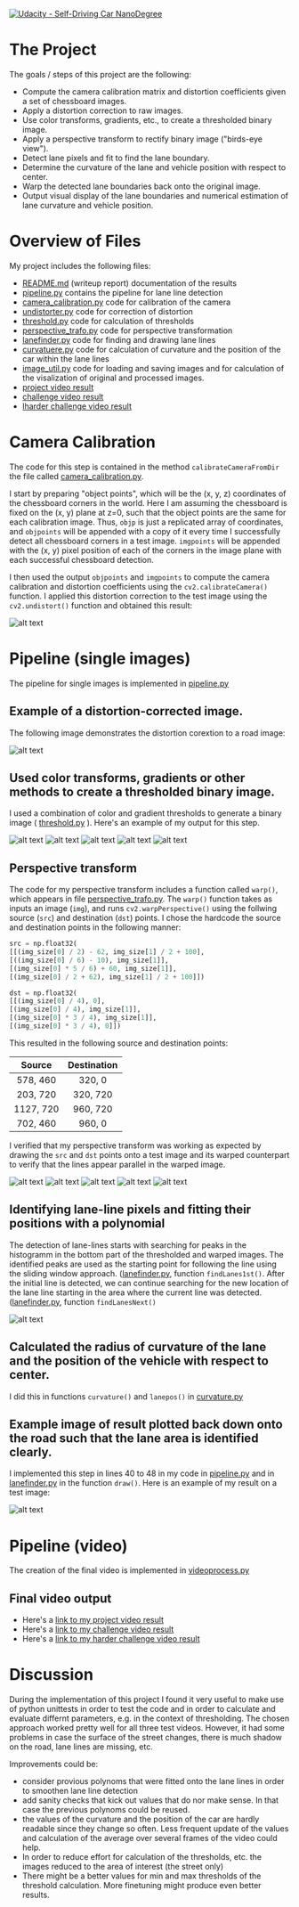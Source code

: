 [![Udacity - Self-Driving Car NanoDegree](https://s3.amazonaws.com/udacity-sdc/github/shield-carnd.svg)](http://www.udacity.com/drive)

# The Project
The goals / steps of this project are the following:

* Compute the camera calibration matrix and distortion coefficients given a set of chessboard images.
* Apply a distortion correction to raw images.
* Use color transforms, gradients, etc., to create a thresholded binary image.
* Apply a perspective transform to rectify binary image ("birds-eye view").
* Detect lane pixels and fit to find the lane boundary.
* Determine the curvature of the lane and vehicle position with respect to center.
* Warp the detected lane boundaries back onto the original image.
* Output visual display of the lane boundaries and numerical estimation of lane curvature and vehicle position.

# Overview of Files

My project includes the following files:
* [README.md](https://github.com/MarkBroerkens/CarND-Advanced-Lane-Lines/blob/master/README.md) (writeup report) documentation of the results 
* [pipeline.py](https://github.com/MarkBroerkens/CarND-Advanced-Lane-Lines/blob/master/pipeline.py) contains the pipeline for lane line detection
* [camera_calibration.py](https://github.com/MarkBroerkens/CarND-Advanced-Lane-Lines/blob/master/camera_calibration.py) code for calibration of the camera
* [undistorter.py](https://github.com/MarkBroerkens/CarND-Advanced-Lane-Lines/blob/master/undistorter.py) code for correction of distortion
* [threshold.py](https://github.com/MarkBroerkens/CarND-Advanced-Lane-Lines/blob/master/threshold.py) code for calculation of thresholds
* [perspective_trafo.py](https://github.com/MarkBroerkens/CarND-Advanced-Lane-Lines/blob/master/threshold.py) code for perspective transformation
* [lanefinder.py](https://github.com/MarkBroerkens/CarND-Advanced-Lane-Lines/blob/master/lanefinder.py) code for finding and drawing lane lines
* [curvatuere.py](https://github.com/MarkBroerkens/CarND-Advanced-Lane-Lines/blob/master/curvature.py) code for calculation of curvature and the position of the car within the lane lines
* [image_util.py](https://github.com/MarkBroerkens/CarND-Advanced-Lane-Lines/blob/master/image_util.py) code for loading and saving images and for calculation of the visalization of original and processed images.
* [project video result](./output_images/L_project_video.mp4)
* [challenge video result](./output_images/L_challenge_video.mp4)
* [lharder challenge video result](./output_images/L_harder_challenge_video.mp4)





[//]: # (Image References)

[image1]: ./output_images/1_undistorted.png "Undistorted"
[image2]: ./output_images/2_undistorted.png "Road Undistorted"
[image3a]: ./output_images/thresholded1.jpg "Thresholded Road Straigt Difficult"
[image3b]: ./output_images/thresholded2.jpg "Thresholded Road Straigt Difficult "
[image3c]: ./output_images/thresholded3.jpg "ThresholdedRoad Curve Right"
[image3d]: ./output_images/thresholded5.jpg "ThresholdedRoad Curve Left"
[image3e]: ./output_images/thresholded7.jpg "ThresholdedRoad Straigt"

[image4a]: ./output_images/warped1.jpg "Warped Road Straigt Difficult"
[image4b]: ./output_images/warped2.jpg "Warped Road Straigt Difficult "
[image4c]: ./output_images/warped3.jpg "Warped Road Curve Right"
[image4d]: ./output_images/warped5.jpg "Warped Road Curve Left"
[image4e]: ./output_images/warped7.jpg "Warped Road Straigt"


[image4]: ./examples/warped_straight_lines.jpg "Warp Example"
[image5]: ./examples/color_fit_lines.jpg "Fit Visual"
[image6]: ./output_images/pipeline5.jpg "Output"
[video1]: ./output_images//L_project_video.mp4 "Video"
[video2]: ./output_images//L_challenge_video.mp4 "Challenge Video"
[video3]: ./output_images//L_harder_challenge_video.mp4 "Harder Challenge Video"


# Camera Calibration
The code for this step is contained in the method `calibrateCameraFromDir` the file called [camera_calibration.py](https://github.com/MarkBroerkens/CarND-Advanced-Lane-Lines/blob/master/camera_calibration.py).  

I start by preparing "object points", which will be the (x, y, z) coordinates of the chessboard corners in the world. Here I am assuming the chessboard is fixed on the (x, y) plane at z=0, such that the object points are the same for each calibration image.  Thus, `objp` is just a replicated array of coordinates, and `objpoints` will be appended with a copy of it every time I successfully detect all chessboard corners in a test image.  `imgpoints` will be appended with the (x, y) pixel position of each of the corners in the image plane with each successful chessboard detection.  

I then used the output `objpoints` and `imgpoints` to compute the camera calibration and distortion coefficients using the `cv2.calibrateCamera()` function.  I applied this distortion correction to the test image using the `cv2.undistort()` function and obtained this result: 

![alt text][image1]

# Pipeline (single images)
The pipeline for single images is implemented in [pipeline.py](https://github.com/MarkBroerkens/CarND-Advanced-Lane-Lines/blob/master/pipeline.py)

## Example of a distortion-corrected image.
The following image demonstrates the distortion corextion to a road image:

![alt text][image2]

## Used color transforms, gradients or other methods to create a thresholded binary image. 

I used a combination of color and gradient thresholds to generate a binary image ( [threshold.py](https://github.com/MarkBroerkens/CarND-Advanced-Lane-Lines/blob/master/threshold.py) ).  Here's an example of my output for this step. 

![alt text][image3a]
![alt text][image3b]
![alt text][image3c]
![alt text][image3d]
![alt text][image3e]

## Perspective transform

The code for my perspective transform includes a function called `warp()`, which appears in file [perspective_trafo.py](https://github.com/MarkBroerkens/CarND-Advanced-Lane-Lines/blob/master/perspective_trafo.py).  The `warp()` function takes as inputs an image (`img`), and runs `cv2.warpPerspective()` using the follwing source (`src`) and destination (`dst`) points.  I chose the hardcode the source and destination points in the following manner:

```python
src = np.float32(
[[(img_size[0] / 2) - 62, img_size[1] / 2 + 100],
[((img_size[0] / 6) - 10), img_size[1]],
[(img_size[0] * 5 / 6) + 60, img_size[1]],
[(img_size[0] / 2 + 62), img_size[1] / 2 + 100]])

dst = np.float32(
[[(img_size[0] / 4), 0],
[(img_size[0] / 4), img_size[1]],
[(img_size[0] * 3 / 4), img_size[1]],
[(img_size[0] * 3 / 4), 0]])
```

This resulted in the following source and destination points:

| Source        | Destination   | 
|:-------------:|:-------------:| 
| 578, 460      | 320, 0        | 
| 203, 720      | 320, 720      |
| 1127, 720    | 960, 720      |
| 702, 460      | 960, 0        |

I verified that my perspective transform was working as expected by drawing the `src` and `dst` points onto a test image and its warped counterpart to verify that the lines appear parallel in the warped image.

![alt text][image4a]
![alt text][image4b]
![alt text][image4c]
![alt text][image4d]
![alt text][image4e]

## Identifying lane-line pixels and fitting their positions with a polynomial

The detection of lane-lines starts with searching for peaks in the histogramm in the bottom part of the thresholded and warped images. The identified peaks are used as the starting point for following the line using the sliding window approach. ([lanefinder.py](https://github.com/MarkBroerkens/CarND-Advanced-Lane-Lines/blob/master/lanefinder.py), function `findLanes1st()`.
After the initial line is detected, we can continue searching for the new location of the lane line starting in the area where the current line was detected.  ([lanefinder.py](https://github.com/MarkBroerkens/CarND-Advanced-Lane-Lines/blob/master/lanefinder.py), function `findLanesNext()`

![alt text][image5]

## Calculated the radius of curvature of the lane and the position of the vehicle with respect to center.

I did this in functions `curvature()` and `lanepos()` in [curvature.py](https://github.com/MarkBroerkens/CarND-Advanced-Lane-Lines/blob/master/curvature.py)

## Example image of result plotted back down onto the road such that the lane area is identified clearly.

I implemented this step in lines 40 to 48 in my code in [pipeline.py](https://github.com/MarkBroerkens/CarND-Advanced-Lane-Lines/blob/master/pipeline.py) and in [lanefinder.py](https://github.com/MarkBroerkens/CarND-Advanced-Lane-Lines/blob/master/lanefinder.py)  in the function `draw()`.  Here is an example of my result on a test image:

![alt text][image6]


# Pipeline (video)
The creation of the final video is implemented in [videoprocess.py](https://github.com/MarkBroerkens/CarND-Advanced-Lane-Lines/blob/master/videoprocess.py)

## Final video output

* Here's a [link to my project video result](./output_images/L_project_video.mp4)
* Here's a [link to my challenge video result](./output_images/L_challenge_video.mp4)
* Here's a [link to my harder challenge video result](./output_images/L_harder_challenge_video.mp4)


# Discussion
During the implementation of this project I found it very useful to make use of python unittests in order to test the code and in order to calculate and evaluate differnt parameters, e.g. in the context of thresholding. 
The chosen approach worked pretty well for all three test videos. However, it had some problems in case the surface of the street changes, there is much shadow on the road, lane lines are missing, etc. 

Improvements could be:
* consider provious polynoms that were fitted onto the lane lines in order to smoothen lane line detection
* add sanity checks that kick out values that do nor make sense. In that case the previous polynoms could be reused.
* the values of the curvature and the position of the car are hardly readable since they change so often. Less frequent update of the values and calculation of the average over several frames of the video could help.
* In order to reduce effort for calculation of the thresholds, etc. the images reduced to the area of interest (the street only)
* There might be a better values for min and max thresholds of the threshold calculation. More finetuning might produce even better results. 



